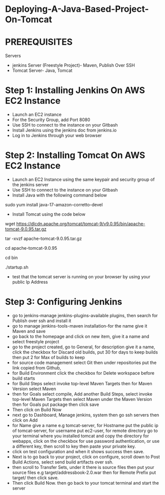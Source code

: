 # Deploying-A-Java-Based-Project-On-Tomcat

# PREREQUISITES

Servers
- jenkins Server (Freestyle Project)- Maven, Publish Over SSH
- Tomcat Server- Java, Tomcat

# Step 1: Installing Jenkins On AWS EC2 Instance

- Launch an EC2 instance
- For the Security Group, add Port 8080
- Use SSH to connect to the instance on your Gitbash
- Install Jenkins using the jenkins doc from jenkins.io
- Log in to Jenkins through your web browser

# Step 2: Installing Tomcat On AWS EC2 Instance

- Launch an EC2 Instance using the same keypair and security group of the jenkins server
- Use SSH to connect to the instance on your Gitbash
- Install Java with the following command below

sudo yum install java-17-amazon-corretto-devel

- Install Tomcat using the code below

wget https://dlcdn.apache.org/tomcat/tomcat-9/v9.0.95/bin/apache-tomcat-9.0.95.tar.gz

tar -xvzf apache-tomcat-9.0.95.tar.gz

cd apache-tomcat-9.0.95

cd bin

./startup.sh

- test that the tomcat server is running on your browser by using your public Ip Address

# Step 3: Configuring Jenkins

- go to jenkins-manage jenkins-plugins-available plugins, then search for Publish over ssh and install it
- go to manage jenkins-tools-maven installation-for the name give it Maven and save
- go back to the homepage and click on new item, give it a name and select freestyle project
- go to the project created, go to General, for description give it a name, click the checkbox for Discard old builds, put 30 for days to keep builds then put 2 for Max of builds to keep
- for source code management select Git then under repositories put the link copied from Github,
- for Build Environment click the checkbox for Delete workspace before build starts
- for Build Steps select invoke top-level Maven Targets then for Maven Version select Maven
- then for Goals select compile, Add another Build Steps, select invoke top-level Maven Targets then select Maven under the Maven Version then for Goals put package then click save
- Then click on Build Now
- next go to Dashboard, Manage jenkins, system then go ssh servers then click on Add
- for Name give a name e.g tomcat-server, for Hostname put the public ip of tomcat-server, for username put ec2-user, for remote directory go to your terminal where you installed tomcat and copy the directory for webapps, click on the checkbox for use password authentication, or use a different key, then scroll to key then paste your private key.
-  click on test configuration and when it shows success then save.
-  Next is to go back to your project, click on configure, scroll down to Post Build Actions, select send build artifacts over ssh.
-  then scroll to Transfer Sets, under it there is source files then put your source files e.g target/addressbook-2.0.war then for Remote Prefix put target/ then click save.
-  Then click Build Now. then go back to your tomcat terminal and start the server

